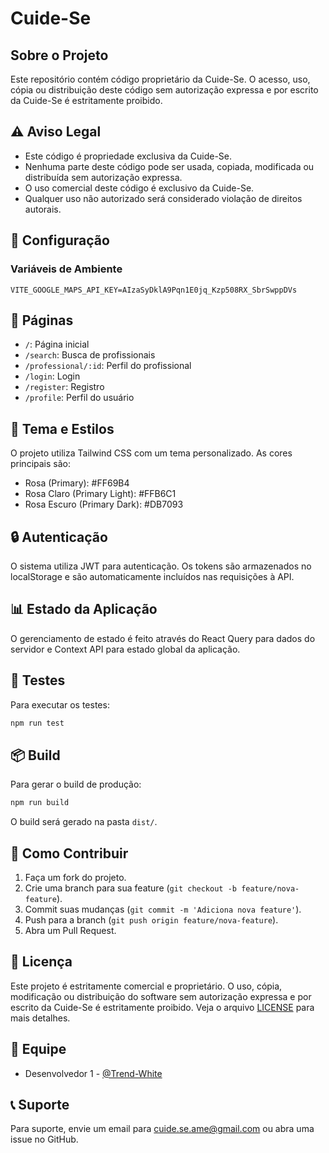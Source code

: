 # Cuide-Se

## Sobre o Projeto

Este repositório contém código proprietário da Cuide-Se. O acesso, uso, cópia ou distribuição deste código sem autorização expressa e por escrito da Cuide-Se é estritamente proibido.

## ⚠️ Aviso Legal

- Este código é propriedade exclusiva da Cuide-Se.
- Nenhuma parte deste código pode ser usada, copiada, modificada ou distribuída sem autorização expressa.
- O uso comercial deste código é exclusivo da Cuide-Se.
- Qualquer uso não autorizado será considerado violação de direitos autorais.

## 🔧 Configuração

### Variáveis de Ambiente

```env
VITE_GOOGLE_MAPS_API_KEY=AIzaSyDklA9Pqn1E0jq_Kzp508RX_SbrSwppDVs
```



## 📱 Páginas

- `/`: Página inicial
- `/search`: Busca de profissionais
- `/professional/:id`: Perfil do profissional
- `/login`: Login
- `/register`: Registro
- `/profile`: Perfil do usuário

## 🎨 Tema e Estilos

O projeto utiliza Tailwind CSS com um tema personalizado. As cores principais são:

- Rosa (Primary): #FF69B4
- Rosa Claro (Primary Light): #FFB6C1
- Rosa Escuro (Primary Dark): #DB7093

## 🔒 Autenticação

O sistema utiliza JWT para autenticação. Os tokens são armazenados no localStorage e são automaticamente incluídos nas requisições à API.

## 📊 Estado da Aplicação

O gerenciamento de estado é feito através do React Query para dados do servidor e Context API para estado global da aplicação.

## 🧪 Testes

Para executar os testes:

```bash
npm run test
```

## 📦 Build

Para gerar o build de produção:

```bash
npm run build
```

O build será gerado na pasta `dist/`.

## 🤝 Como Contribuir
1. Faça um fork do projeto.
2. Crie uma branch para sua feature (`git checkout -b feature/nova-feature`).
3. Commit suas mudanças (`git commit -m 'Adiciona nova feature'`).
4. Push para a branch (`git push origin feature/nova-feature`).
5. Abra um Pull Request.

## 📄 Licença
Este projeto é estritamente comercial e proprietário. O uso, cópia, modificação ou distribuição do software sem autorização expressa e por escrito da Cuide-Se é estritamente proibido. Veja o arquivo [LICENSE](LICENSE) para mais detalhes.

## 👥 Equipe

- Desenvolvedor 1 - [@Trend-White](https://github.com/Trend-White-Oficial)

## 📞 Suporte

Para suporte, envie um email para cuide.se.ame@gmail.com ou abra uma issue no GitHub.
